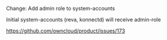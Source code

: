 Change: Add admin role to system-accounts

Initial system-accounts (reva, konnectd) will receive admin-role

https://github.com/owncloud/product/issues/173
